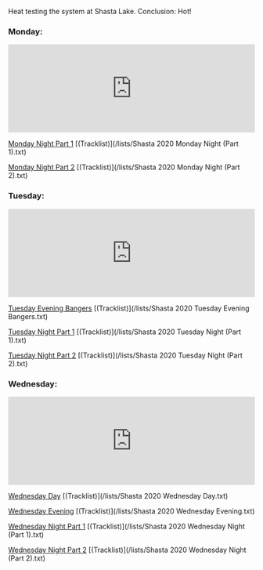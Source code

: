 Heat testing the system at Shasta Lake.  Conclusion: Hot!

### Monday:
<iframe width="100%" height="180" src="https://www.mixcloud.com/widget/iframe/?hide_cover=1&hide_artwork=1&feed=%2Fpeter-henry5%2Fplaylists%2Fshasta-2020-monday%2F" frameborder="0" ></iframe>

[Monday Night Part 1](https://www.dropbox.com/s/romo0ps2oeqo428/Shasta%202020%20Monday%20Night%20%28Part%201%29.mp3?dl=0)
[(Tracklist)](/lists/Shasta 2020 Monday Night (Part 1).txt)

[Monday Night Part 2](https://www.dropbox.com/s/qsoiu1hqgrv2i2v/Shasta%202020%20Monday%20Night%20%28Part%202%29.mp3?dl=0)
[(Tracklist)](/lists/Shasta 2020 Monday Night (Part 2).txt)

### Tuesday:
<iframe width="100%" height="180" src="https://www.mixcloud.com/widget/iframe/?hide_cover=1&hide_artwork=1&feed=%2Fpeter-henry5%2Fplaylists%2Fshasta-2020-tuesday%2F" frameborder="0" ></iframe>

[Tuesday Evening Bangers](https://www.dropbox.com/s/na2hmujoecjtcp9/Shasta%202020%20Tuesday%20Evening%20Bangers.mp3?dl=0)
[(Tracklist)](/lists/Shasta 2020 Tuesday Evening Bangers.txt)

[Tuesday Night Part 1](https://www.dropbox.com/s/2wohgac0bfwjxgk/Shasta%202020%20Tuesday%20Night%20%28Part%201%29.mp3?dl=0)
[(Tracklist)](/lists/Shasta 2020 Tuesday Night (Part 1).txt)

[Tuesday Night Part 2](https://www.dropbox.com/s/9p1kkhyzr1ruvob/Shasta%202020%20Tuesday%20Night%20%28Part%202%29.mp3?dl=0)
[(Tracklist)](/lists/Shasta 2020 Tuesday Night (Part 2).txt)

### Wednesday:
<iframe width="100%" height="180" src="https://www.mixcloud.com/widget/iframe/?hide_cover=1&hide_artwork=1&feed=%2Fpeter-henry5%2Fplaylists%2Fshasta-2020-wednesday%2F" frameborder="0" ></iframe>

[Wednesday Day](https://www.dropbox.com/s/y792gz8k2zs769i/Shasta%202020%20Wednesday%20Day.mp3?dl=0)
[(Tracklist)](/lists/Shasta 2020 Wednesday Day.txt)

[Wednesday Evening](https://www.dropbox.com/s/08jwjbof07fh8bs/Shasta%202020%20Wednesday%20Evening.mp3?dl=0)
[(Tracklist)](/lists/Shasta 2020 Wednesday Evening.txt)

[Wednesday Night Part 1](https://www.dropbox.com/s/s00e66ruxijue8g/Shasta%202020%20Wednesday%20Night%20%28Part%201%29.mp3?dl=0)
[(Tracklist)](/lists/Shasta 2020 Wednesday Night (Part 1).txt)

[Wednesday Night Part 2](https://www.dropbox.com/s/pwxd6pu42tw2h6x/Shasta%202020%20Wednesday%20Night%20%28Part%202%29.mp3?dl=0)
[(Tracklist)](/lists/Shasta 2020 Wednesday Night (Part 2).txt)
